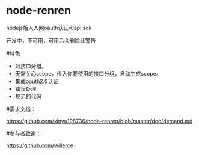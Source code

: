 node-renren
===========

nodejs版人人网oauth认证和api sdk

开发中，不可用，可用后会删除此警告

#特色

* 对接口分组。
* 无需关心scope，传入你要使用的接口分组，自动生成scope。
* 集成oauth2.0认证
* 错误处理
* 规范的代码


#需求文档：

https://github.com/xinyu198736/node-renren/blob/master/doc/demand.md

#参与者致谢：

https://github.com/willerce